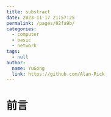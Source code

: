 ```yaml
---
title: substract
date: 2023-11-17 21:57:25
permalink: /pages/02fa9b/
categories: 
  - computer
  - basic
  - network
tags: 
  - null
author: 
  name: YuGong
  link: https://github.com/Alan-Rick
---
```

# 前言
